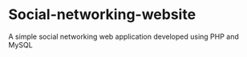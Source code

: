 # Social-networking-website
A simple social networking web application developed using PHP and MySQL
